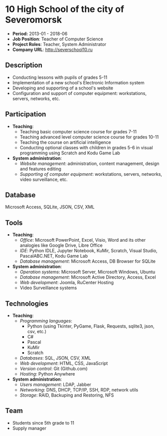 # 10 High School of the city of Severomorsk

- **Period:** 2013-01 - 2018-06
- **Job Position**: Teacher of Computer Science
- **Project Roles**: Teacher, System Administrator
- **Company URL**: <http://severschool10.ru>

## Description

- Conducting lessons with pupils of grades 5-11
- Implementation of a new school's Electronic Information system
- Developing and supporting of a school's website
- Configuration and support of computer equipment: workstations, servers, networks, etc.

## Participation

- **Teaching**:
  - Teaching basic computer science course for grades 7-11
  - Teaching advanced level computer science course for grades 10-11
  - Teaching the course on artificial intelligence
  - Conducting optional classes with children in grades 5-6 in visual programming using Scratch and Kodu Game Lab
- **System administration**:
  - *Website management*: administration, content management, design and features editing
  - *Supporting of computer equipment*: workstations, servers, networks, video surveillance, etc.

## Database

Microsoft Access, SQLite, JSON, CSV, XML

## Tools

- **Teaching**:
  - *Office*: Microsoft PowerPoint, Excel, Visio, Word and its other analogies like Google Drive, Libre Office
  - *IDE*: Python IDLE, Jupyter Notebook, KuMir, Scratch, Visual Studio, PascalABC.NET, Kodu Game Lab
  - *Database management*: Microsoft Access, DB Browser for SQLite
- **System administration**:
  - *Operation systems*: Microsoft Server, Microsoft Windows, Ubuntu
  - *Database management*: Microsoft Active Directory, Access, Excel
  - *Web development*: Joomla, RuCenter Hosting
  - Video Surveillance systems

## Technologies

- **Teaching**:
  - *Programming languages*:
    - Python (using Tkinter, PyGame, Flask, Requests, sqlite3, json, csv, etc.)
    - C#
    - Pascal
    - KuMir
    - Scratch
  - *Databases*: SQL, JSON, CSV, XML
  - *Web development*: HTML, CSS, JavaScript
  - *Version control*: Git (Github.com)
  - *Hosting*: Python Anywhere
- **System administration**:
  - *Users management*: LDAP, Jabber
  - *Networking*: DNS, DHCP, TCP/IP, SSH, RDP, network utils
  - *Storage*: RAID, Backuping and Restoring, NFS

## Team

- Students since 5th grade to 11
- Supply manager
